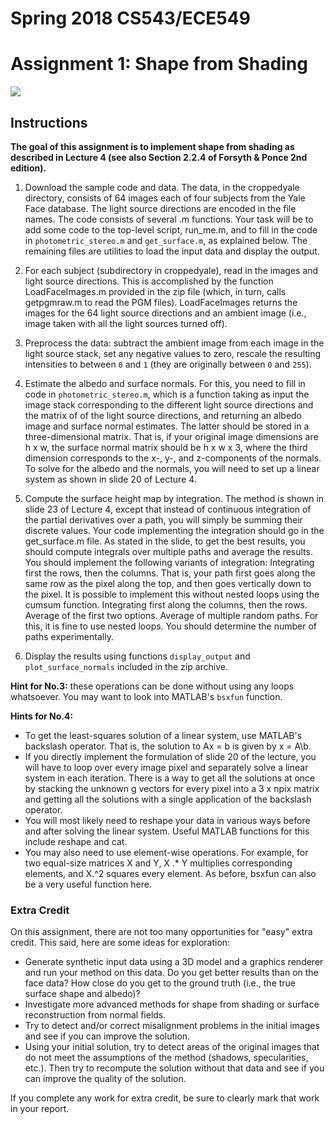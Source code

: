 # Spring 2018 CS543/ECE549
# Assignment 1: Shape from Shading

![](http://slazebni.cs.illinois.edu/spring18/assignment1/shape_from_shading.jpg)

## Instructions

**The goal of this assignment is to implement shape from shading as described in Lecture 4 (see also Section 2.2.4 of Forsyth & Ponce 2nd edition).**

1. Download the sample code and data. The data, in the croppedyale directory, consists of 64 images each of four subjects from the Yale Face database. The light source directions are encoded in the file names. The code consists of several .m functions. Your task will be to add some code to the top-level script, run_me.m, and to fill in the code in `photometric_stereo.m` and `get_surface.m`, as explained below. The remaining files are utilities to load the input data and display the output.

2. For each subject (subdirectory in croppedyale), read in the images and light source directions. This is accomplished by the function LoadFaceImages.m provided in the zip file (which, in turn, calls getpgmraw.m to read the PGM files). LoadFaceImages returns the images for the 64 light source directions and an ambient image (i.e., image taken with all the light sources turned off). 

3. Preprocess the data: subtract the ambient image from each image in the light source stack, set any negative values to zero, rescale the resulting intensities to between `0` and `1` (they are originally between `0` and `255`).

4. Estimate the albedo and surface normals. For this, you need to fill in code in `photometric_stereo.m`, which is a function taking as input the image stack corresponding to the different light source directions and the matrix of of the light source directions, and returning an albedo image and surface normal estimates. The latter should be stored in a three-dimensional matrix. That is, if your original image dimensions are h x w, the surface normal matrix should be h x w x 3, where the third dimension corresponds to the x-, y-, and z-components of the normals. To solve for the albedo and the normals, you will need to set up a linear system as shown in slide 20 of Lecture 4.


5. Compute the surface height map by integration. The method is shown in slide 23 of Lecture 4, except that instead of continuous integration of the partial derivatives over a path, you will simply be summing their discrete values. Your code implementing the integration should go in the get_surface.m file. As stated in the slide, to get the best results, you should compute integrals over multiple paths and average the results. You should implement the following variants of integration:
Integrating first the rows, then the columns. That is, your path first goes along the same row as the pixel along the top, and then goes vertically down to the pixel. It is possible to implement this without nested loops using the cumsum function.
Integrating first along the columns, then the rows.
Average of the first two options.
Average of multiple random paths. For this, it is fine to use nested loops. You should determine the number of paths experimentally.

6. Display the results using functions `display_output` and `plot_surface_normals` included in the zip archive. 


**Hint for No.3:** these operations can be done without using any loops whatsoever. You may want to look into MATLAB's `bsxfun` function.

**Hints for No.4:**

- To get the least-squares solution of a linear system, use MATLAB's backslash operator. That is, the solution to Ax = b is given by x = A\b.
- If you directly implement the formulation of slide 20 of the lecture, you will have to loop over every image pixel and separately solve a linear system in each iteration. There is a way to get all the solutions at once by stacking the unknown g vectors for every pixel into a 3 x npix matrix and getting all the solutions with a single application of the backslash operator.
- You will most likely need to reshape your data in various ways before and after solving the linear system. Useful MATLAB functions for this include reshape and cat.
- You may also need to use element-wise operations. For example, for two equal-size matrices X and Y, X .* Y multiplies corresponding elements, and X.^2 squares every element. As before, bsxfun can also be a very useful function here.

### Extra Credit
On this assignment, there are not too many opportunities for "easy" extra credit. This said, here are some ideas for exploration:

* Generate synthetic input data using a 3D model and a graphics renderer and run your method on this data. Do you get better results than on the face data? How close do you get to the ground truth (i.e., the true surface shape and albedo)?
* Investigate more advanced methods for shape from shading or surface reconstruction from normal fields.
* Try to detect and/or correct misalignment problems in the initial images and see if you can improve the solution.
* Using your initial solution, try to detect areas of the original images that do not meet the assumptions of the method (shadows, specularities, etc.). Then try to recompute the solution without that data and see if you can improve the quality of the solution.

If you complete any work for extra credit, be sure to clearly mark that work in your report.